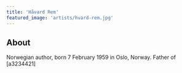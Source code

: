 ```yaml
---
title: 'Håvard Rem'
featured_image: 'artists/hvard-rem.jpg'
---
```


## About

Norwegian author, born 7 February 1959 in Oslo, Norway.
Father of [a3234421]
